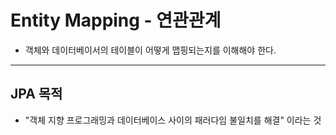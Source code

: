 # Entity Mapping - 연관관계
- 객체와 데이터베이서의 테이블이 어떻게 맵핑되는지를 이해해야 한다.

<hr>

## JPA 목적
- "객체 지향 프로그래밍과 데이터베이스 사이의 패러다임 불일치를 해결" 이라는 것

